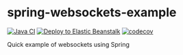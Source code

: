 # spring-websockets-example
[![Java CI](https://github.com/JFL110/spring-websockets-example/workflows/Java%20CI/badge.svg)](https://github.com/JFL110/spring-websockets-example/actions?query=workflow%3A%22Java+CI%22) [![Deploy to Elastic Beanstalk](https://github.com/JFL110/spring-websockets-example/workflows/Upload%20to%20ElasticBeanstalk/badge.svg)](https://github.com/JFL110/spring-websockets-example/actions?query=workflow%3A%22Upload+to+ElasticBeanstalk%22) [![codecov](https://codecov.io/gh/JFL110/spring-websockets-example/branch/master/graph/badge.svg?token=RpMWGDu3b4)](https://codecov.io/gh/JFL110/spring-websockets-example)

Quick example of websockets using Spring

